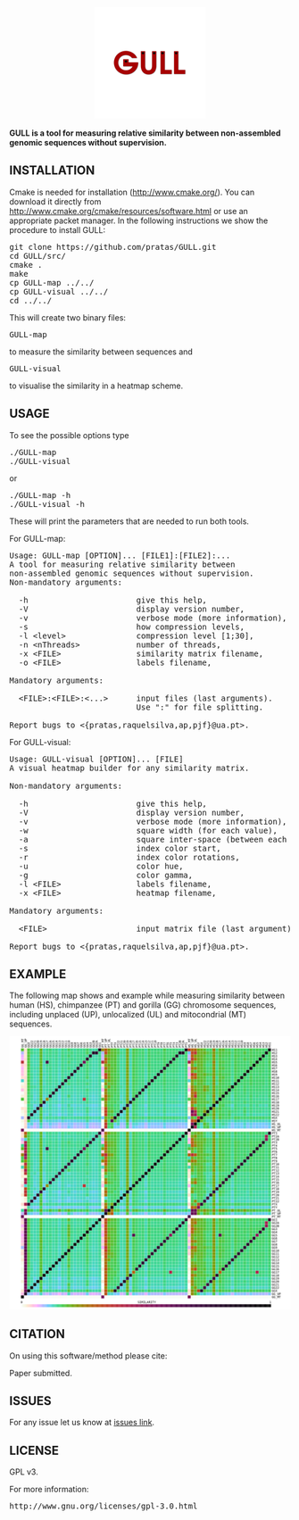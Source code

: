 <p align="center"><img src="imgs/logo.png" 
alt="GULL" width="200" height="200" border="0" /></p>

<b>GULL is a tool for measuring relative similarity between non-assembled genomic sequences without supervision.</b>

## INSTALLATION ##

Cmake is needed for installation (http://www.cmake.org/). You can download it directly from http://www.cmake.org/cmake/resources/software.html or use an appropriate packet manager. In the following instructions we show the procedure to install GULL:
<pre>
git clone https://github.com/pratas/GULL.git
cd GULL/src/
cmake .
make
cp GULL-map ../../
cp GULL-visual ../../
cd ../../
</pre>
This will create two binary files: 
<pre>
GULL-map 
</pre>
to measure the similarity between sequences and
<pre>
GULL-visual
</pre>
to visualise the similarity in a heatmap scheme.

## USAGE ##

To see the possible options type
<pre>
./GULL-map
./GULL-visual
</pre>
or
<pre>
./GULL-map -h
./GULL-visual -h
</pre>
These will print the parameters that are needed to run both tools.

For GULL-map:
<pre>
Usage: GULL-map [OPTION]... [FILE1]:[FILE2]:...                  
A tool for measuring relative similarity between 
non-assembled genomic sequences without supervision.                                                                        
Non-mandatory arguments:                                                 
                                                                         
  -h                       give this help,                               
  -V                       display version number,                       
  -v                       verbose mode (more information),              
  -s                       how compression levels,                       
  -l &#60level&#62               compression level [1;30],                     
  -n &#60nThreads&#62            number of threads,                            
  -x &#60FILE&#62                similarity matrix filename,                   
  -o &#60FILE&#62                labels filename,                              
                                                                         
Mandatory arguments:                                                     
                                                                         
  &#60FILE&#62:&#60FILE&#62:&#60...&#62      input files (last arguments).                 
                           Use ":" for file splitting.                 
                                                                         
Report bugs to &#60{pratas,raquelsilva,ap,pjf}@ua.pt&#62.                
</pre>

For GULL-visual:
<pre>
Usage: GULL-visual [OPTION]... [FILE]                            
A visual heatmap builder for any similarity matrix.                      
                                                                         
Non-mandatory arguments:                                                 
                                                                         
  -h                       give this help,                               
  -V                       display version number,                       
  -v                       verbose mode (more information),              
  -w                       square width (for each value),                
  -a                       square inter-space (between each value),      
  -s                       index color start,                            
  -r                       index color rotations,                        
  -u                       color hue,                                    
  -g                       color gamma,                                  
  -l &#60FILE&#62                labels filename,                              
  -x &#60FILE&#62                heatmap filename,                             
                                                                         
Mandatory arguments:                                                     
                                                                         
  &#60FILE&#62                   input matrix file (last argument).            
                                                                         
Report bugs to &#60{pratas,raquelsilva,ap,pjf}@ua.pt&#62.   
</pre>

## EXAMPLE ##

The following map shows and example while measuring similarity between human (HS), chimpanzee (PT) and gorilla (GG) chromosome sequences,
including unplaced (UP), unlocalized (UL) and mitocondrial (MT) sequences.

![ScreenShot](/imgs/mapHSPTGG.png)


## CITATION ##

On using this software/method please cite:

Paper submitted.

## ISSUES ##

For any issue let us know at [issues link](https://github.com/pratas/GULL/issues).

## LICENSE ##

GPL v3.

For more information:
<pre>http://www.gnu.org/licenses/gpl-3.0.html</pre>

